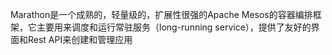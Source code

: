 Marathon是一个成熟的，轻量级的，扩展性很强的Apache Mesos的容器编排框架，它主要用来调度和运行常驻服务（long-running service），提供了友好的界面和Rest API来创建和管理应用